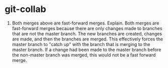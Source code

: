 # git-collab

1. Both merges above are fast-forward merges. Explain.
  Both merges are fast-forward merges because there are only changes made to branches that are not the master branch. The new branches are      created, changes are made, and then the branches are merged. This effectively forces the master branch to "catch up" with the branch that     is merging to the master branch. If a change had been made to the master branch before the non-master branch was merged, this would not be    a fast forward merge.
